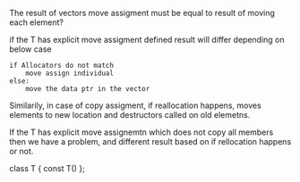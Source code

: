 The result of vectors move assigment must be equal to result of moving each element?

if the T has explicit move assigment defined
result will differ depending on below case

	if Allocators do not match
		move assign individual
	else:
		move the data ptr in the vector 


Similarily, in case of copy assigment, if reallocation happens, moves elements to new location and  destructors called on old elemetns.

If the T has explicit move assignemtn which does not copy all members then we have a problem, and different result based on if rellocation happens or not.



class T
{
	const T()
};
